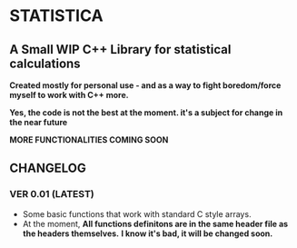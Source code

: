 # STATISTICA

## A Small WIP C++ Library for statistical calculations 

**Created mostly for personal use - and as a way to fight boredom/force myself to work with C++ more.**

**Yes, the code is not the best at the moment. it's a subject for change in the near future**


**MORE FUNCTIONALITIES COMING SOON** 

## CHANGELOG

### VER 0.01 (LATEST)

- Some basic functions that work with standard C style arrays. 
- At the moment, **All functions definitons are in the same header file as the headers themselves.** **I know it's bad, it will be changed soon.** 